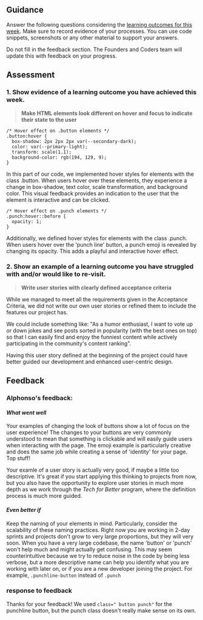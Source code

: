## Guidance
Answer the following questions considering the [learning outcomes for this week](https://learn.foundersandcoders.com/course/syllabus/developer/server/learning-outcomes/).
Make sure to record evidence of your processes. You can use code snippets, screenshots or any other material to support your answers.

Do not fill in the feedback section. The Founders and Coders team will update this with feedback on your progress.

## Assessment
 ### 1. Show evidence of a learning outcome you have achieved this week.
> **Make HTML elements look different on hover and focus to indicate their state to the user**  

```
/* Hover effect on .button elements */
.button:hover {
  box-shadow: 2px 2px 2px var(--secondary-dark);
  color: var(--primary-light);
  transform: scale(1.1);
  background-color: rgb(194, 129, 9);
}
```
In this part of our code, we implemented hover styles for elements with the class .button. When users hover over these elements, they experience a change in box-shadow, text color, scale transformation, and background color. This visual feedback provides an indication to the user that the element is interactive and can be clicked.

```
/* Hover effect on .punch elements */
.punch:hover::before {
  opacity: 1;
}
```
Additionally, we defined hover styles for elements with the class .punch. When users hover over the 'punch line' button, a punch emoji is revealed by changing its opacity. This adds a playful and interactive hover effect.

 ### 2. Show an example of a learning outcome you have struggled with and/or would like to re-visit.
> **Write user stories with clearly defined acceptance criteria**

While we managed to meet all the requirements given in the Acceptance Criteria, we did not write our own user stories or refined them to include the features our project has.

We could include something like: "As a humor enthusiast, I want to vote up or down jokes and see posts sorted in popularity (with the best ones on top) so that I can easily find and enjoy the funniest content while actively participating in the community's content ranking".

Having this user story defined at the beginning of the project could have better guided our development and enhanced user-centric design. 

## Feedback
### **Alphonso's feedback:**
#### *What went well*
Your examples of changing the look of buttons show a lot of focus on the user experience! The changes to your buttons are very commonly understood to mean that something is clickable and will easily guide users when interacting with the page. The emoji example is particularly creative and does the same job while creating a sense of 'identity' for your page. Top stuff!

Your examle of a user story is actually very good, if maybe a little too descriptive. It's great if you start applying this thinking to projects from now, but you also have the opportunity to explore user stories in much more depth as we work through the *Tech for Better* program, where the definition process is much more guided.

#### *Even better if*
Keep the naming of your elements in mind. Particularly, consider the scalability of these naming practices. Right now you are working in 2-day sprints and projects don't grow to very large proportions, but they will very soon. When you have a very large codebase, the name 'button' or 'punch' won't help much and might actually get confusing.
This may seem counterintuitive because we try to reduce noise in the code by being less verbose, but a more descriptive name can help you identify what you are working with later on, or if you are a new developer joining the project. For example, ```.punchline-button``` instead of ```.punch```

### response to feedback
Thanks for your feedback! We used ```class=" button punch"``` for the punchline button, but the punch class doesn't really make sense on its own. 
